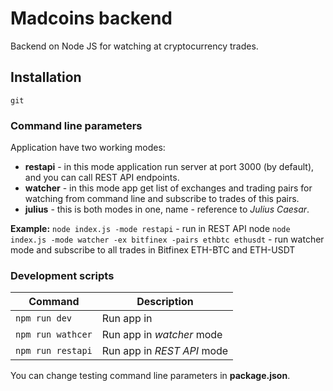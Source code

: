 # Madcoins backend
Backend on Node JS for watching at cryptocurrency trades.

## Installation
`git `

### Command line parameters

Application have two working modes: 
* **restapi** - in this mode application run server at port 3000 (by default), and you can call REST API endpoints.
* **watcher** - in this mode app get list of exchanges and trading pairs for watching from command line and subscribe to trades of this pairs.
* **julius** - this is both modes in one, name - reference to *Julius Caesar*.

**Example:**
`node index.js -mode restapi` - run in REST API node
`node index.js -mode watcher -ex bitfinex -pairs ethbtc ethusdt` - run watcher mode and subscribe to all trades in Bitfinex ETH-BTC and ETH-USDT


### Development scripts
| Command | Description |
| --- | --- |
| `npm run dev` | Run app in |
| `npm run wathcer` | Run app in *watcher* mode |
| `npm run restapi` | Run app in *REST API* mode |

You can change testing command line parameters in **package.json**.
